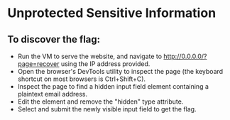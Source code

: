# Unprotected Sensitive Information

##  To discover the flag:

- Run the VM to serve the website, and navigate to http://0.0.0.0/?page=recover using the IP address provided.
- Open the browser's DevTools utility to inspect the page (the keyboard shortcut on most browsers is Ctrl+Shift+C).
- Inspect the page to find a hidden input field element containing a plaintext email address.
- Edit the element and remove the "hidden" type attribute.
- Select and submit the newly visible input field to get the flag.